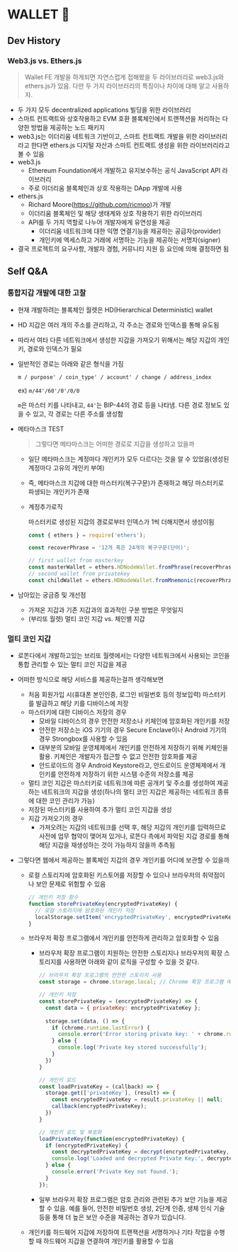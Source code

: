 # WALLET 🔐

## Dev History

### Web3.js vs. Ethers.js

> Wallet FE 개발을 하게되면 자연스럽게 접해봤을 두 라이브러리로 web3.js와 ethers.js가 있음. 다만 두 가지 라이브러리의 특징이나 차이에 대해 알고 사용하자.

- 두 가지 모두 decentralized applications 빌딩을 위한 라이브러리
- 스마트 컨트랙트와 상호작용하고 EVM 호환 블록체인에서 트랜잭션을 처리하는 다양한 방법을 제공하는 노드 패키지
- web3.js는 이더리움 네트워크 기반이고, 스마트 컨트랙트 개발을 위한 라이브러리라고 한다면 ethers.js 디지털 자산과 스마트 컨트랙트 생성을 위한 라이브러리라고 볼 수 있음
- web3.js
  - Ethereum Foundation에서 개발하고 유지보수하는 공식 JavaScript API 라이브러리
  - 주로 이더리움 블록체인과 상호 작용하는 DApp 개발에 사용
- ethers.js
  - Richard Moore(https://github.com/ricmoo)가 개발
  - 이더리움 블록체인 및 해당 생태계와 상호 작용하기 위한 라이브러리
  - API를 두 가지 역할로 나누어 개발자에게 유연성을 제공
    - 이더리움 네트워크에 대한 익명 연결기능을 제공하는 공급자(provider)
    - 개인키에 엑세스하고 거래에 서명하는 기능을 제공하는 서명자(signer)
- 결국 프로젝트의 요구사항, 개발자 경험, 커뮤니티 지원 등 요인에 의해 결정하면 됨

## Self Q&A

### 통합지갑 개발에 대한 고찰

- 현재 개발하려는 블록체인 월렛은 HD(Hierarchical Deterministic) wallet

- HD 지갑은 여러 개의 주소를 관리하고, 각 주소는 경로와 인덱스를 통해 유도됨

- 따라서 여타 다른 네트워크에서 생성한 지갑을 가져오기 위해서는 해당 지갑의 개인키, 경로와 인덱스가 필요

- 일반적인 경로는 아래와 같은 형식을 가짐

  `m / purpose' / coin_type' / account' / change / address_index`

  ex) `m/44'/60'/0'/0/0`

  `m`은 마스터 키를 나타내고, `44'`는 BIP-44의 경로 등을 나타냄. 다른 경로 정보도 있을 수 있고, 각 경로는 다른 주소를 생성함

- 메타마스크 TEST

  > 그렇다면 메타마스크는 어떠한 경로로 지갑을 생성하고 있을까

  - 일단 메타마스크는 계정마다 개인키가 모두 다르다는 것을 알 수 있었음(생성된 계정마다 고유의 개인키 부여)

  - 즉, 메타마스크 지갑에 대한 마스터키(복구구문)가 존재하고 해당 마스터키로 파생되는 개인키가 존재

  - 계정추가로직

    마스터키로 생성된 지갑의 경로로부터 인덱스가 1씩 더해지면서 생성이됨

    ```javascript
    const { ethers } = require('ethers');
    
    const recoverPhrase = '12개 혹은 24개의 복구구문(단어)';
    
    // first wallet from masterkey
    const masterWallet = ethers.HDNodeWallet.fromPhrase(recoverPhrase);
    // second wallet from privatekey
    const childWallet = ethers.HDNodeWallet.fromMnemonic(recoverPhrase, "m/44'/60'/0'/0/1")
    ```

- 남아있는 궁금증 및 개선점

  - 가져온 지갑과 기존 지갑과의 효과적인 구분 방법은 무엇일지
  - (부리또 월렛) 멀티 코인 지갑 vs. 체인별 지갑


### 멀티 코인 지갑

- 로똔다에서 개발하고있는 브리또 월렛에서는 다양한 네트워크에서 사용되는 코인을 통합 관리할 수 있는 멀티 코인 지갑을 제공

- 어떠한 방식으로 해당 서비스를 제공하는걸까 생각해보면

  - 처음 회원가입 시(휴대폰 본인인증, 로그인 비밀번호 등의 정보입력) 마스터키를 발급하고 해당 키를 디바이스에 저장
  - 마스터키에 대한 디바이스 저장의 경우
    - 모바일 디바이스의 경우 안전한 저장소나 키체인에 암호화된 개인키를 저장
    - 안전한 저장소는 iOS 기기의 경우 Secure Enclave이나 Android 기기의 경우 Strongbox를 사용할 수 있음
    - 대부분의 모바일 운영체제에서 개인키를 안전하게 저장하기 위해 키체인을 활용. 키체인은 개발자가 접근할 수 없고 안전한 암호화를 제공
    - 안드로이드의 경우 Android Keystore라고, 안드로이드 운영체제에서 개인키를 안전하게 저장하기 위한 시스템 수준의 저장소를 제공
  - 멀티 코인 지갑은 마스터키로 네트워크에 따른 공개키 및 주소를 생성하여 제공하는 네트워크의 지갑을 생성(하나의 멀티 코인 지갑은 제공하는 네트워크 종류에 대한 코인 관리가 가능)
  - 저장된 마스터키를 사용하여 추가 멀티 코인 지갑을 생성
  - 지갑 가져오기의 경우
    - 가져오려는 지갑의 네트워크를 선택 후, 해당 지갑의 개인키를 입력하므로 사전에 업무 협약이 맺어져 있거나, 로똔다 측에서 파악된 지갑 경로를 통해 해당 지갑을 재생성하는 것이 가능하지 않을까 추측됨

- 그렇다면 웹에서 제공하는 블록체인 지갑의 경우 개인키를 어디에 보관할 수 있을까

  - 로컬 스토리지에 암호화된 키스토어를 저장할 수 있으나 브라우저의 취약점이나 보안 문제로 위험할 수 있음

    ```javascript
    // 개인키 저장 함수
    function storePrivateKey(encryptedPrivateKey) {
      // 로컬 스토리지에 암호화된 개인키 저장
      localStorage.setItem('encryptedPrivateKey', encryptedPrivateKey);
    }
    ```

  - 브라우저 확장 프로그램에서 개인키를 안전하게 관리하고 암호화할 수 있음

    - 브라우저 확장 프로그램이 지원하는 안전한 스토리지나 브라우저의 확장 스토리지를 사용하면 아래와 같이 로직을 구성할 수 있을 것 같다.

      ```javascript
      // 브라우저 확장 프로그램의 안전한 스토리지 사용
      const storage = chrome.storage.local; // Chrome 확장 프로그램 예제, Firefox와 같은 다른 브라우저는 다른 스토리지 API를 사용할 수 있음
      
      // 개인키 저장
      const storePrivateKey = (encryptedPrivateKey) => {
        const data = { privateKey: encryptedPrivateKey };
        
        storage.set(data, () => {
          if (chrome.runtime.lastError) {
            console.error('Error storing private key: ' + chrome.runtime.lastError);
          } else {
            console.log('Private key stored successfully');
          }
        })
      }
      
      // 개인키 로드
      const loadPrivateKey = (callback) => {
        storage.get(['privateKey'], (result) => {
          const encryptedPrivateKey = result.privateKey || null;
          callback(encryptedPrivateKey);
        })
      }
      
      // 개인키 로드 및 복호화
      loadPrivateKey(function(encryptedPrivateKey) {
        if (encryptedPrivateKey) {
          const decryptedPrivateKey = decrypt(encryptedPrivateKey, password);
          console.log('Loaded and decrypted Private Key:', decryptedPrivateKey);
        } else {
          console.error('Private Key not found.');
        }
      });
      ```

    - 일부 브라우저 확장 프로그램은 암호 관리와 관련된 추가 보안 기능을 제공할 수 있음. 예를 들어, 안전한 비밀번호 생성, 2단계 인증, 생체 인식 기술 등을 통해 더 높은 보안 수준을 제공하는 경우가 있습니다.

  - 개인키를 하드웨어 지갑에 저장하여 트랜잭션을 서명하거나 기타 작업을 수행할 때 하드웨어 지갑을 연결하여 개인키를 활용할 수 있음
